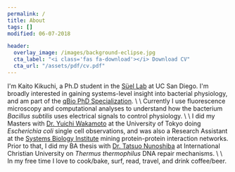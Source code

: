 ```yaml
---
permalink: /
title: About
tags: []
modified: 06-07-2018

header:
  overlay_image: /images/background-eclipse.jpg
  cta_label: "<i class='fas fa-download'></i> Download CV"
  cta_url: "/assets/pdf/cv.pdf"
---
```


I'm Kaito Kikuchi, a Ph.D student in the [Süel Lab](http://labs.biology.ucsd.edu/suel/) at UC San Diego. I'm broadly interested in gaining systems-level insight into bacterial physiology, and am part of the [qBio PhD Specialization](http://qbio.ucsd.edu/). 
\\
\\
Currently I use fluorescence microscopy and computational analyses to understand how the bacterium *Bacillus subtilis* uses electrical signals to control physiology.
\\
\\
I did my Masters with [Dr. Yuichi Wakamoto](http://park.itc.u-tokyo.ac.jp/wakamoto-lab/index_e.html)  at the University of Tokyo doing *Escherichia coli* single cell observations, and was also a Research Assistant at the [Systems Biology Institute](http://sbi.jp/aboutSBI.htm) mining protein-protein interaction networks. Prior to that, I did my BA thesis with [Dr. Tatsuo Nunoshiba](https://researchers.icu.ac.jp/icuhp/KgApp?kyoinId=ymkmgiyeggy&Language=2) at International Christian University on *Thermus thermophilus* DNA repair mechanisms.
\\
\\
In my free time I love to cook/bake, surf, read, travel, and drink coffee/beer.
